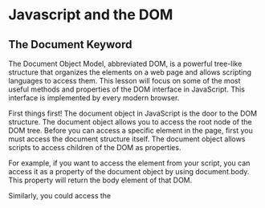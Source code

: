 # Javascript and the DOM




## The Document Keyword

The Document Object Model, abbreviated DOM, is a powerful tree-like structure that organizes the elements on a web page and allows scripting languages to access them. This lesson will focus on some of the most useful methods and properties of the DOM interface in JavaScript. This interface is implemented by every modern browser.

First things first! The document object in JavaScript is the door to the DOM structure. The document object allows you to access the root node of the DOM tree. Before you can access a specific element in the page, first you must access the document structure itself. The document object allows scripts to access children of the DOM as properties.

For example, if you want to access the <body> element from your script, you can access it as a property of the document object by using document.body. This property will return the body element of that DOM.

Similarly, you could access the <title> element with the .title property. Here is a comprehensive list of all document properties.





## Tweak an Element

When using the DOM in your script to access an HTML element, whether it’s an <li> element or the entire <body> element, you also have access to all of that element’s properties.

This includes the ability to modify the contents of the element as well as its attributes and properties, which can range from modifying the text inside a <p> element to assigning a new background color to a <div>. For example, the .innerHTML property allows you to access and set the contents of an element.

Let’s take a look at how we can reassign the contents of the <body> element to the text 'The cat loves the dog':

document.body.innerHTML = 'The cat loves the dog.';

The .innerHTML property can also add any valid HTML elements. The following example replaces the contents of the <body> element by assigning an <h2> element as a child inside the <body> element:

document.body.innerHTML = '<h2>This is a heading</h2>'; 



1. Use the .innerHTML property to modify the content of the <body> element to display an <h1> heading with the text 'This is now the heading of the body element'.

```javascript
document.body.innerHTML = '<h1>This is now the heading of the body element</h1>';
```




## Select and Modify Elements

In the previous exercise, we accessed the <body> element with the document keyword!

What if we wanted to select a specific element besides the entire <body> element? The DOM interface allows us to access a specific element with CSS selectors.

CSS selectors define the elements to which a set of CSS rules apply, but we can also use these same selectors to access DOM elements with JavaScript! Selectors can include a tag name, a class, or an ID.

The .querySelector() method allows us to specify a CSS selector as a string and returns the first element that matches that selector. The following code would return the first paragraph in the document.

document.querySelector('p');

Along with .querySelector(), JavaScript has more targeted methods that select elements based on their class, id, or tag name.

For example, if you want to access an element directly by its id, you can use the aptly named .getElementById() method:

document.getElementById('bio').innerHTML = 'The description';

In this example, we’ve selected the element with an ID of 'bio' and set its .innerHTML to the text 'The description'. Notice that the ID is passed as a string, wrapped in quotation marks (' ').

There are also the .getElementsByClassName() and .getElementsByTagName() methods which return an array of elements, instead of just one element. You can use bracket notation to access individual elements of an array:

// Set first element of .student class as 'Not yet registered'
document.getElementsByClassName('student')[0].innerHTML = 'Not yet registered';
 
// Set second <li> tag as 'Cedric Diggory'
document.getElementsByTagName('li')[1].innerHTML = 'Cedric Diggory`;

In the above example code, the first element with the 'student' class and the second <li> element have had their inner HTML changed.




1. Use the .querySelector() method to select the first 'h1' element. Access that element’s .innerHTML property to change the h1 title to 'Most popular Harry Potter characters'.

```javascript
document.querySelector('h1').innerHTML = 'Most popular Harry Potter characters';
```

2. Use the .getElementById() method to access the element with an ID of 'fourth'. Set that element’s inner HTML to read 'Professor Snape'.

```javascript
document.getElementById('fourth').innerHTML = 'Professor Snape';
```

3. Use the .getElementsByClassName() method to access the first element with the class name of 'slytherin'. Replace that element’s inner HTML with the text 'Salazar Slytherin'. 

```javascript
document.getElementsByClassName('slytherin')[0].innerHTML = 'Salazar Slytherin';
```

4. Use the .getElementsByTagName() method to access the first element with the <li> tag. Access that element’s .innerHTML to replace the content to read 'Dobby'. 

```javascript
document.getElementsByTagName('li')[0].innerHTML = 'Dobby';
```




## Style an Element

Another way to modify an element is by changing its CSS style. The .style property of a DOM element provides access to the inline style of that HTML tag.

The syntax follows an element.style.property format, with the property representing a CSS property. For example, the following code selects the first element with a class of blue and assigns blue as the background-color:

let blueElement = document.querySelector('.blue');
blueElement.style.backgroundColor = 'blue';

Unlike CSS, the DOM .style property does not implement a hyphen such as background-color, but rather camel case notation, backgroundColor. Check out this MDN reference page to see a list of how CSS properties are converted into JavaScript.

The following chaining syntax would also work:

document.querySelector('.blue').style.fontFamily = 'Roboto';




1. Style the backgroundColor of the <body> element in the blog post to '#201F2E' to match the Codecademy text editor.

```javascript
document.querySelector('body').style.backgroundColor = '#201F2E';
```


2. Next, change the font family of the element with the heading class to 'Roboto'.

```javascript
document.querySelector('.heading').style.fontFamily = 'Roboto';
```




## Traversing the DOM

Let’s recap the parent and children relationship in the DOM hierarchy. A parent node is any node that is a direct ancestor of another node. A child node is a direct descendant of another node, called the parent node.

These relationships follow the nested structure of the HTML code. Elements nested within one HTML element are children of that parent element.

Each element has a .parentNode and .children property. The .parentNode property returns the parent of the specified element in the DOM hierarchy. Note that the document element is the root node so its .parentNode property will return null. The .children property returns an array of the specified element’s children. If the element does not have any children, it will return null.

<ul id='groceries'>
  <li id='must-have'>Toilet Paper</li>
  <li>Apples</li>
  <li>Chocolate</li>
  <li>Dumplings</li>
</ul>

In the HTML code above, we have an <ul> element with the ID of groceries with four <li> elements inside.

let parentElement = document.getElementById('must-have').parentNode; // returns <ul> element
let childElements = document.getElementById('groceries').children; // returns an array of <li> elements

Here, the parentElement variable stores the .parentNode of the <li> element with the ID of must-have, which will be the <ul> element with the ID of groceries. The childElements variable is set to the children of the <ul> element with the ID of groceries, which will be an array of four <li> elements.





1. First, create a variable called first and set it to the first child of the document body.

Then, set the inner HTML of the first element to 'BROWN BEARS ARE AWESOME!'. Take a moment to note which element has been modified.

```javascript
const first = document.body.children[0];
first.innerHTML = 'BROWN BEARS ARE AWESOME!';
```

2. Use the .parentNode property to access the parent element of the variable first and modify its .style.backgroundColor to 'beige'.

Take a moment to notice the change in the web page.

```javascript
//this will change the background color of the parent node of the first variable (h1). The parent node of the H1 is the body tag. 
first.parentNode.style.backgroundColor = 'beige';
```





## Create and Insert Elements

Just as the DOM allows scripts to modify existing elements, it also allows for the creation of new ones.

The .createElement() method creates a new element based on the specified tag name passed into it as an argument. However, it does not append it to the document. It creates an empty element with no inner HTML.

let paragraph = document.createElement('p');

In the example code above, the .createElement() method takes 'p' as its argument which creates an empty <p> element and stores it as the paragraph variable.

We can assign values to the properties of the newly created element like how we’ve done previously with existing elements.

paragraph.id = 'info'; 
paragraph.innerHTML = 'The text inside the paragraph';

Above, we use the .id property to assign 'info' as ID and the .innerHTML property to set 'The text inside the paragraph' as the content of the <p> element.

In order to create an element and add it to the web page, you must assign it to be the child of an element that already exists on the DOM, referred to as the parent element. We call this process appending. The .appendChild() method will add a child element as the parent element’s last child node. The following code appends the <p> element stored in the paragraph variable to the document body.

document.body.appendChild(paragraph);

The .appendChild() method does not replace the content inside of the parent, in this case, body. Rather, it appends the new element as the last child of that parent.





1. Create a <li> element using the .createElement() method and save it in a variable called newAttraction. 

```javascript
const newAttraction = document.createElement('li');
```

2. On the following line, assign the newAttraction element an id of 'vespa'. 

```javascript
newAttraction.id = 'vespa';
```

3. Next, assign the newAttraction element the text 'Rent a Vespa' as its inner HTML. 

```javascript
newAttraction.innerHTML = 'Rent a Vespa';
```

4. Lastly, append the newAttraction element to the list of top attractions with the ID of italy-attractions. 

```javascript
document.getElementById('italy-attractions').appendChild(newAttraction);
```




## Remove an Element

In addition to modifying or creating an element from scratch, the DOM also allows for the removal of an element. The .removeChild() method removes a specified child from a parent.

let paragraph = document.querySelector('p');
document.body.removeChild(paragraph);

In the above example code, the .querySelector() method returns the first paragraph in the document. Then, the paragraph element is passed as an argument of the .removeChild() method chained to the parent of the paragraph—document.body. This removes the first paragraph from the document body.

If you want to hide an element rather than completely deleting it, the .hidden property allows you to hide it by setting the property as true or false:

document.getElementById('sign').hidden = true;

The code above did not remove the element with ID of 'sign' from the DOM but rather, hid it.




1. First, save the element with the ID of vespa as a variable named elementToRemove.

```javascript
let elementToRemove = document.getElementById('vespa');
```

2. The elementToRemove element is a child of the list of top attractions with the ID of italy-attractions.

Remove the elementToRemove element from its parent.

```javascript
document.getElementById('italy-attractions').removeChild(elementToRemove);
```
